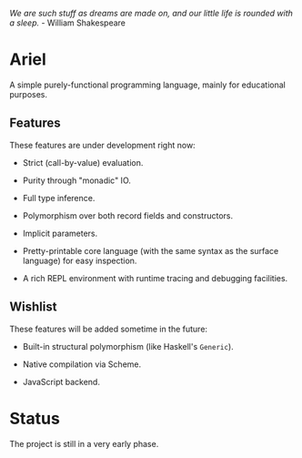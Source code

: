 _We are such stuff as dreams are made on, and our little life is rounded with a sleep._ - William Shakespeare

# Ariel

A simple purely-functional programming language, mainly for educational purposes.

## Features

These features are under development right now:

- Strict (call-by-value) evaluation.

- Purity through "monadic" IO.

- Full type inference.

- Polymorphism over both record fields and constructors.

- Implicit parameters.

- Pretty-printable core language (with the same syntax as the surface language) for easy inspection.

- A rich REPL environment with runtime tracing and debugging facilities.

## Wishlist

These features will be added sometime in the future:

- Built-in structural polymorphism (like Haskell's `Generic`).

- Native compilation via Scheme.

- JavaScript backend.

# Status

The project is still in a very early phase.
